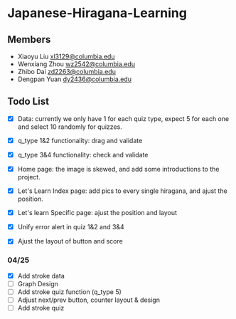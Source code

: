 # Japanese-Hiragana-Learning

## Members

- Xiaoyu Liu xl3129@columbia.edu
- Wenxiang Zhou wz2542@columbia.edu 
- Zhibo Dai zd2263@columbia.edu	
- Dengpan Yuan dy2436@columbia.edu 

## Todo List
- [X] Data: currently we only have 1 for each quiz type, expect 5 for each one and select 10 randomly for quizzes.
- [X] q_type 1&2 functionality: drag and validate
- [X] q_type 3&4 functionality: check and validate
- [X] Home page: the image is skewed, and add some introductions to the project.
- [X] Let's Learn Index page: add pics to every single hiragana, and ajust the position.
- [X] Let's learn Specific page: ajust the position and layout
- [X] Unify error alert in quiz 1&2 and 3&4
- [X] Ajust the layout of button and score


### 04/25
- [X] Add stroke data 
- [ ] Graph Design
- [ ] Add stroke quiz function (q_type 5)
- [ ] Adjust next/prev button, counter layout & design
- [ ] Add stroke quiz
